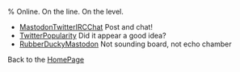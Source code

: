 % Online. On the line. On the level.

- [MastodonTwitterIRCChat](MastodonTwitterIRCChat.html) Post and chat!
- [TwitterPopularity](TwitterPopularity.html) Did it appear a good idea?
- [RubberDuckyMastodon](RubberDuckyMastodon.html) Not sounding board, not echo chamber

Back to the [HomePage](HomePage.html)
